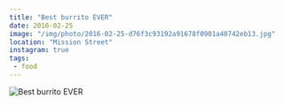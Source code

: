 ```yaml
---
title: "Best burrito EVER"
date: 2016-02-25
image: "/img/photo/2016-02-25-d76f3c93192a91678f0901a40742eb13.jpg"
location: "Mission Street"
instagram: true
tags:
 - food
---
```


![Best burrito EVER](/img/photo/2016-02-25-d76f3c93192a91678f0901a40742eb13.jpg)
